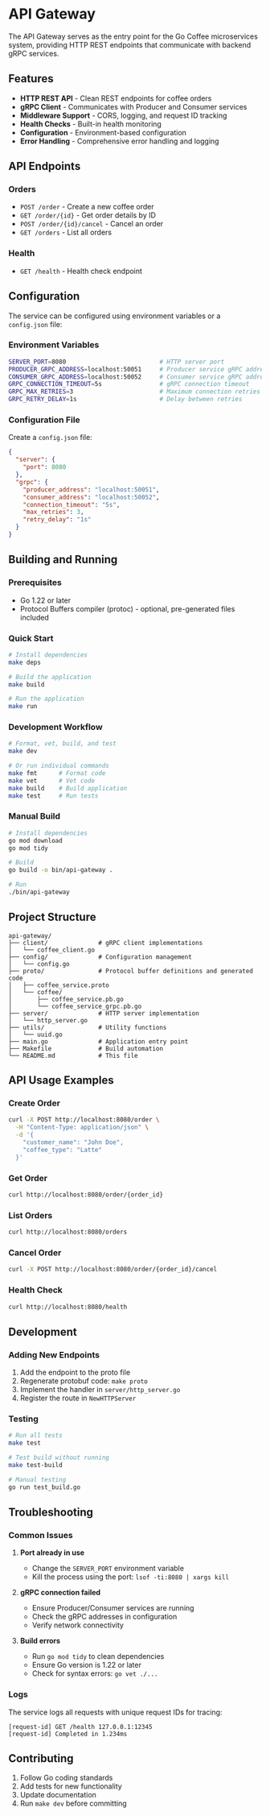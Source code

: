 # API Gateway

The API Gateway serves as the entry point for the Go Coffee microservices system, providing HTTP REST endpoints that communicate with backend gRPC services.

## Features

- **HTTP REST API** - Clean REST endpoints for coffee orders
- **gRPC Client** - Communicates with Producer and Consumer services
- **Middleware Support** - CORS, logging, and request ID tracking
- **Health Checks** - Built-in health monitoring
- **Configuration** - Environment-based configuration
- **Error Handling** - Comprehensive error handling and logging

## API Endpoints

### Orders
- `POST /order` - Create a new coffee order
- `GET /order/{id}` - Get order details by ID
- `POST /order/{id}/cancel` - Cancel an order
- `GET /orders` - List all orders

### Health
- `GET /health` - Health check endpoint

## Configuration

The service can be configured using environment variables or a `config.json` file:

### Environment Variables
```bash
SERVER_PORT=8080                          # HTTP server port
PRODUCER_GRPC_ADDRESS=localhost:50051     # Producer service gRPC address
CONSUMER_GRPC_ADDRESS=localhost:50052     # Consumer service gRPC address
GRPC_CONNECTION_TIMEOUT=5s                # gRPC connection timeout
GRPC_MAX_RETRIES=3                        # Maximum connection retries
GRPC_RETRY_DELAY=1s                       # Delay between retries
```

### Configuration File
Create a `config.json` file:
```json
{
  "server": {
    "port": 8080
  },
  "grpc": {
    "producer_address": "localhost:50051",
    "consumer_address": "localhost:50052",
    "connection_timeout": "5s",
    "max_retries": 3,
    "retry_delay": "1s"
  }
}
```

## Building and Running

### Prerequisites
- Go 1.22 or later
- Protocol Buffers compiler (protoc) - optional, pre-generated files included

### Quick Start
```bash
# Install dependencies
make deps

# Build the application
make build

# Run the application
make run
```

### Development Workflow
```bash
# Format, vet, build, and test
make dev

# Or run individual commands
make fmt      # Format code
make vet      # Vet code
make build    # Build application
make test     # Run tests
```

### Manual Build
```bash
# Install dependencies
go mod download
go mod tidy

# Build
go build -o bin/api-gateway .

# Run
./bin/api-gateway
```

## Project Structure

```
api-gateway/
├── client/              # gRPC client implementations
│   └── coffee_client.go
├── config/              # Configuration management
│   └── config.go
├── proto/               # Protocol buffer definitions and generated code
│   ├── coffee_service.proto
│   └── coffee/
│       ├── coffee_service.pb.go
│       └── coffee_service_grpc.pb.go
├── server/              # HTTP server implementation
│   └── http_server.go
├── utils/               # Utility functions
│   └── uuid.go
├── main.go              # Application entry point
├── Makefile             # Build automation
└── README.md            # This file
```

## API Usage Examples

### Create Order
```bash
curl -X POST http://localhost:8080/order \
  -H "Content-Type: application/json" \
  -d '{
    "customer_name": "John Doe",
    "coffee_type": "Latte"
  }'
```

### Get Order
```bash
curl http://localhost:8080/order/{order_id}
```

### List Orders
```bash
curl http://localhost:8080/orders
```

### Cancel Order
```bash
curl -X POST http://localhost:8080/order/{order_id}/cancel
```

### Health Check
```bash
curl http://localhost:8080/health
```

## Development

### Adding New Endpoints
1. Add the endpoint to the proto file
2. Regenerate protobuf code: `make proto`
3. Implement the handler in `server/http_server.go`
4. Register the route in `NewHTTPServer`

### Testing
```bash
# Run all tests
make test

# Test build without running
make test-build

# Manual testing
go run test_build.go
```

## Troubleshooting

### Common Issues

1. **Port already in use**
   - Change the `SERVER_PORT` environment variable
   - Kill the process using the port: `lsof -ti:8080 | xargs kill`

2. **gRPC connection failed**
   - Ensure Producer/Consumer services are running
   - Check the gRPC addresses in configuration
   - Verify network connectivity

3. **Build errors**
   - Run `go mod tidy` to clean dependencies
   - Ensure Go version is 1.22 or later
   - Check for syntax errors: `go vet ./...`

### Logs
The service logs all requests with unique request IDs for tracing:
```
[request-id] GET /health 127.0.0.1:12345
[request-id] Completed in 1.234ms
```

## Contributing

1. Follow Go coding standards
2. Add tests for new functionality
3. Update documentation
4. Run `make dev` before committing
